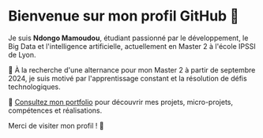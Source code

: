 # Bienvenue sur mon profil GitHub 👋

Je suis **Ndongo Mamoudou**, étudiant passionné par le développement, le Big Data et l'intelligence artificielle, actuellement en Master 2 à l'école IPSSI de Lyon.

🎯 À la recherche d'une alternance pour mon Master 2 à partir de septembre 2024, je suis motivé par l'apprentissage constant et la résolution de défis technologiques.

💼 [Consultez mon portfolio](https://portfolio-ndongo.netlify.app/) pour découvrir mes projets, micro-projets, compétences et réalisations.

Merci de visiter mon profil ! 🚀
